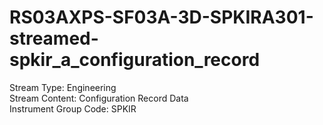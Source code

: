 # RS03AXPS-SF03A-3D-SPKIRA301-streamed-spkir_a_configuration_record

Stream Type: Engineering<br>
Stream Content: Configuration Record Data<br>
Instrument Group Code: SPKIR<br>
